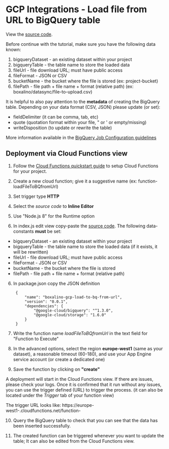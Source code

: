# GCP Integrations - Load file from URL to BigQuery table

View the [source code][code].

[code]: ./index.js

Before continue with the tutorial, make sure you have the following data known:
1. bigqueryDataset - an existing dataset within your project 
2. bigqueryTable   - the table name to store the loaded data
3. fileUrl         - file download URL; must have public access 
4. fileFormat      - JSON or CSV
5. bucketName      - the bucket where the file is stored (ex: project-bucket)
6. filePath        - file path + file name + format (relative path) (ex: boxalino/datasync/file-to-upload.csv)

It is helpful to also pay attention to the **metadata** of creating the BigQuery table.
Depending on your data format (CSV, JSON) please update (or set):
- fieldDelimiter (it can be comma, tab, etc)
- quote (quotation format within your file, " or ' or empty/missing)
- writeDisposition (to update or rewrite the table)

More information available in the [BigQuery Job Configuration guidelines]

## Deployment via Cloud Functions view

1. Follow the [Cloud Functions quickstart guide] to setup Cloud
Functions for your project.

2. Create a new cloud function; give it a suggestive name (ex:  function-loadFileToBQfromUrl)

3. Set trigger type **HTTP**

4. Select the _source code_ to **Inline Editor**

5. Use "Node.js 8" for the Runtime option

5. In index.js edit view copy-paste the [source code][code]. The following data-constants **must** be set:
- bigqueryDataset - an existing dataset within your project 
- bigqueryTable   - the table name to store the loaded data (if it exists, it will be rewritten)
- fileUrl         - file download URL; must have public access 
- fileFormat      - JSON or CSV
- bucketName      - the bucket where the file is stored
- filePath        - file path + file name + format (relative path)

6. In package.json copy the JSON definition


        {
            "name": "boxalino-gcp-load-to-bq-from-url",
            "version": "0.0.1",
            "dependencies": {
                "@google-cloud/bigquery": "^1.3.0",
                "@google-cloud/storage": "1.6.0"
            }
        }

7. Write the function name *loadFileToBQfromUrl* in the text field for "Function to Execute"

8. In the advanced options, select the region **europe-west1** (same as your dataset), a reasonable timeout (60-180), and use your App Engine service account (or create a dedicated one)
    
9. Save the function by clicking on **"create"**

A deployment will start in the Cloud Functions view. If there are issues, please check your logs. Once it is confirmed that it run without any issues, you can use the trigger defined (URL) to trigger the process. (it can also be located under the _Trigger_ tab of your function view)

The trigger URL looks like: https://europe-west1-<project-id>.cloudfunctions.net/function-<function-name>

10. Query the BigQuery table to check that you can see that the data has been inserted successfully.

11. The created function can be triggered whenever you want to update the table; It can also be edited from the Cloud Functions view.


[Cloud Functions quickstart guide]: https://cloud.google.com/functions/docs/quickstart-console
[BigQuery Job Configuration guidelines]: https://cloud.google.com/bigquery/docs/reference/rest/v2/Job#JobConfigurationLoad